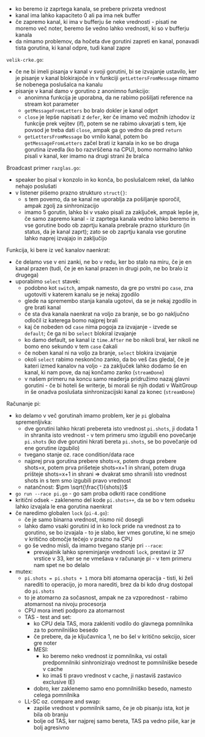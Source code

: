 - ko beremo iz zaprtega kanala, se prebere privzeta vrednost
- kanal ima lahko kapaciteto 0 ali pa ima nek buffer
- če zapremo kanal, ki ima v bufferju še neke vrednosti - pisati ne moremo več noter, beremo še vedno lahko vrednosti, ki so v bufferju kanala
- da nimamo problemov, da hočeta dve gorutini zapreti en kanal, ponavadi tista gorutina, ki kanal odpre, tudi kanal zapre

`velik-crke.go`:
- če ne bi imeli pisanja v kanal v svoji gorutini, bi se izvajanje ustavilo, ker je pisanje v kanal blokirajoče in v funkciji `getLettersFromMessage` nimamo še nobenega poslušalca na kanalu
- pisanje v kanal damo v gorutino z anonimno funkcijo:
	- anonimna funkcija je uporabna, da ne rabimo pošiljati reference na stream kot parameter
	- `getMessageFromLetters` bo bralo dokler je kanal odprt
	- `close` je lepše napisati z `defer`, ker če imamo več možnih izhodov iz funkcije prek vejitev (if), potem se ne rabimo ukvarjati s tem, kje povsod je treba dati `close`, ampak ga go vedno da pred `return`
	- `getLettersFromMessage` bo vrnilo kanal, potem bo `getMessageFromLetters` začel brati iz kanala in ko se bo druga gorutina izvedla (ko bo razvrščena na CPU), bomo normalno lahko pisali v kanal, ker imamo na drugi strani že bralca

Broadcast primer `razglas.go`:
- speaker bo pisal v konzolo in ko konča, bo poslušalcem rekel, da lahko nehajo poslušati
- v listener pišemo prazno strukturo `struct{}`:
	- s tem povemo, da se kanal ne uporablja za pošiljanje sporočil, ampak zgolj za sinhronizacijo
	- imamo 5 gorutin, lahko bi v vsako pisali za zaključek, ampak lepše je, če samo zapremo kanal - iz zaprtega kanala vedno lahko beremo in vse gorutine bodo ob zaprtju kanala prebrale prazno sturkturo (in status, da je kanal zaprt); zato se ob zaprtju kanala vse gorutine lahko naprej izvajajo in zaključijo

Funkcija, ki bere iz več kanalov naenkrat:
- če delamo vse v eni zanki, ne bo v redu, ker bo stalo na miru, če je en kanal prazen (tudi, če je en kanal prazen in drugi poln, ne bo bralo iz drugega)
- uporabimo `select` stavek:
	- podobno kot `switch`, ampak namesto, da gre po vrstni po `case`, zna ugotoviti v katerem kanalu se je nekaj zgodilo
	- glede na spremembo stanja kanala ugotovi, da se je nekaj zgodilo in gre brati kanal
	- če sta dva kanala naenkrat na voljo za branje, se bo go naključno odločil iz katerega bomo najprej brali
	- kaj če nobeden od `case` nima pogoja za izvajanje - izvede se `default`; če ga ni bo `select` blokiral izvajanje
	- ko damo default, se kanal iz `time.After` ne bo nikoli bral, ker nikoli ne bomo eno sekundo v tem `case` čakali
	- če noben kanal ni na voljo za branje, `select` blokira izvajanje
	- okoli `select` rabimo neskončno zanko, da bo veš čas gledal, če je kateri izmed kanalov na voljo - za zaključek lahko dodamo še en kanal, ki nam pove, da naj končamo zanko (`streamDone`)
	- v našem primeru na koncu samo readerja pridružimo nazaj glavni gorutini - če bi hoteli še writerje, bi morali še njih dodati v WaitGroup in še onadva poslušata sinhronizacijski kanal za konec (`streamDone`)

Računanje pi:
- ko delamo v več gorutinah imamo problem, ker je `pi` globalna spremenljivka:
	- dve gorutini lahko hkrati prebereta isto vrednost `pi.shots`, ji dodata 1 in shranita isto vrednost - v tem primeru smo izgubili eno povečanje `pi.shots` (ko dve gorutini hkrati bereta `pi.shots`, se bo povečanje od ene gorutine izgubilo)
	- tvegano stanje oz. race condition/data race
	- najprej prva gorutina prebere shots=x, potem druga prebere shots=x, potem prva prišeteje shots=x+1 in shrani, potem druga prišteje shots=x+1 in shrani => dvakrat smo shranili isto vrednost shots in s tem smo izgubili pravo vrednost
	- natančnost: $\pm \sqrt{\frac{1}{shots}}$
- `go run --race pi.go` - go sam proba odkriti race conditione
- kritični odsek - zaklenemo del kode `pi.shots++`, da se bo v tem odseku lahko izvajala le ena gorutina naenkrat
- če naredimo globalen `lock` (`pi-4.go`):
	- če je samo binarna vrednost, nismo nič dosegli
	- lahko damo vsaki gorutini id in ko lock pride na vrednost za to gorutino, se bo izvajala - to je slabo, ker vmes gorutine, ki ne smejo v kritično območje tečejo v prazno na CPU
	- go še vedno misli, da imamo tvegano stanje pri `--race`:
		- prevajalnik lahko spreminjanje vrednosti `lock`, prestavi iz 37 vrstice v 33, ker se ne vmešava v računanje pi - v tem primeru nam spet ne bo delalo
- mutex:
	- `pi.shots = pi.shots + 1` mora biti atomarna operacija - tisti, ki želi narediti to operacijo, jo mora narediti, brez da bi kdo drug dostopal do `pi.shots`
	- to je atomarno za sočasnost, ampak ne za vzporednost - rabimo atomarnost na nivoju procesorja
	- CPU mora imeti podporo za atomarnost
	- TAS - test and set:
		- ko CPU dela TAS, mora zakleniti vodilo do glavnega pomnilnika za to pomnilniško besedo
		- če prebere, da je ključavnica 1, ne bo šel v kritično sekcijo, sicer gre noter
		- MESI:
			- ko beremo neko vrednost iz pomnilnika, vsi ostali predpomnilniki sinhronizirajo vrednost te pomnilniške besede v cache
			- ko imaš ti pravo vrednost v cache, ji nastaviš zastavico exclusive (E)
		- dobro, ker zaklenemo samo eno pomnilniško besedo, namesto celega pomnilnika
	- LL-SC oz. compare and swap:
		- zapiše vrednost v pomnilnik samo, če je ob pisanju ista, kot je bila ob branju
		- bolje od TAS, ker najprej samo bereta, TAS pa vedno piše, kar je bolj agresivno